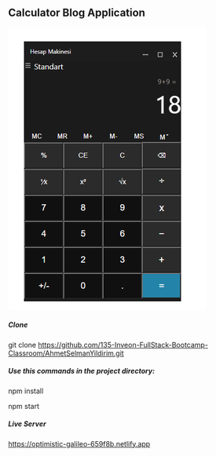 ## Calculator Blog Application
![logo](/img/Calc/1.png)

##### Clone
git clone https://github.com/135-Inveon-FullStack-Bootcamp-Classroom/AhmetSelmanYildirim.git
##### Use this commands in the project directory:
npm install

npm start

##### Live Server
https://optimistic-galileo-659f8b.netlify.app